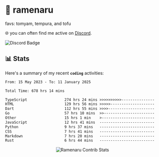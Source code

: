# 🍜 ramenaru
favs: tomyam, tempura, and tofu

🌐 you can often find me active on [Discord](https://discordapp.com/users/503291004200157185).

![Discord Badge](https://dcbadge.vercel.app/api/shield/503291004200157185)

## 📊 Stats

Here's a summary of my recent **`coding`** activities:

<!--START_SECTION:waka-->

```txt
From: 15 May 2023 - To: 11 January 2025

Total Time: 678 hrs 14 mins

TypeScript                 274 hrs 24 mins >>>>>>>>>>---------------   40.46 %
HTML                       129 hrs 56 mins >>>>>--------------------   19.16 %
Dart                       112 hrs 55 mins >>>>---------------------   16.65 %
Go                         57 hrs 10 mins  >>-----------------------   08.43 %
Other                      15 hrs 1 min    >------------------------   02.21 %
JavaScript                 12 hrs 41 mins  -------------------------   01.87 %
Python                     9 hrs 37 mins   -------------------------   01.42 %
CSS                        7 hrs 41 mins   -------------------------   01.13 %
Markdown                   7 hrs 20 mins   -------------------------   01.08 %
Rust                       6 hrs 44 mins   -------------------------   00.99 %
```

<!--END_SECTION:waka-->

<div style="text-align: center;">
   <img align="center" src="https://github-readme-streak-stats.herokuapp.com/?user=Ramenaru&theme=dark&card_width=520" alt="Ramenaru Contrib Stats" />
</div>


